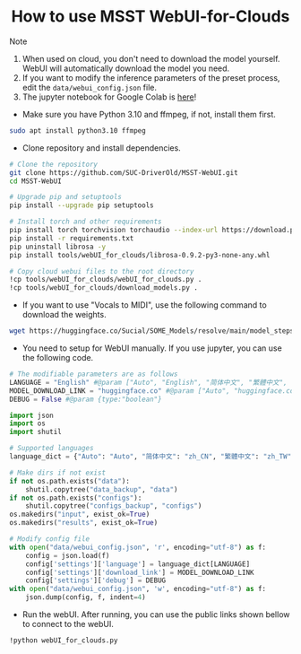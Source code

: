 <div align="center">

# How to use MSST WebUI-for-Clouds

</div>

> [!NOTE]
> 1. When used on cloud, you don't need to download the model yourself. WebUI will automatically download the model you need. 
> 2. If you want to modify the inference parameters of the preset process, edit the `data/webui_config.json` file.
> 3. The jupyter notebook for Google Colab is [here](https://colab.research.google.com/github/SUC-DriverOld/MSST-WebUI/blob/main/webUI_for_colab.ipynb)!

- Make sure you have Python 3.10 and ffmpeg, if not, install them first.
```bash
sudo apt install python3.10 ffmpeg
```

- Clone repository and install dependencies.
```bash
# Clone the repository
git clone https://github.com/SUC-DriverOld/MSST-WebUI.git
cd MSST-WebUI

# Upgrade pip and setuptools
pip install --upgrade pip setuptools

# Install torch and other requirements
pip install torch torchvision torchaudio --index-url https://download.pytorch.org/whl/cu121
pip install -r requirements.txt
pip uninstall librosa -y
pip install tools/webUI_for_clouds/librosa-0.9.2-py3-none-any.whl

# Copy cloud webui files to the root directory
!cp tools/webUI_for_clouds/webUI_for_clouds.py .
!cp tools/webUI_for_clouds/download_models.py .
```

- If you want to use "Vocals to MIDI", use the following command to download the weights.
```bash
wget https://huggingface.co/Sucial/SOME_Models/resolve/main/model_steps_64000_simplified.ckpt -O MSST-WebUI/tools/SOME_weights/model_steps_64000_simplified.ckpt
```

- You need to setup for WebUI manually. If you use jupyter, you can use the following code.
```python
# The modifiable parameters are as follows
LANGUAGE = "English" #@param ["Auto", "English", "简体中文", "繁體中文", "日本語", "😊"]
MODEL_DOWNLOAD_LINK = "huggingface.co" #@param ["Auto", "huggingface.co", "hf-mirror.com"]
DEBUG = False #@param {type:"boolean"}

import json
import os
import shutil

# Supported languages
language_dict = {"Auto": "Auto", "简体中文": "zh_CN", "繁體中文": "zh_TW", "English": "en_US", "日本語": "ja_JP", "😊": "emoji"}

# Make dirs if not exist
if not os.path.exists("data"):
    shutil.copytree("data_backup", "data")
if not os.path.exists("configs"):
    shutil.copytree("configs_backup", "configs")
os.makedirs("input", exist_ok=True)
os.makedirs("results", exist_ok=True)

# Modify config file
with open("data/webui_config.json", 'r', encoding="utf-8") as f:
    config = json.load(f)
    config['settings']['language'] = language_dict[LANGUAGE]
    config['settings']['download_link'] = MODEL_DOWNLOAD_LINK
    config['settings']['debug'] = DEBUG
with open("data/webui_config.json", 'w', encoding="utf-8") as f:
    json.dump(config, f, indent=4)
```

- Run the webUI. After running, you can use the public links shown bellow to connect to the webUI.

```bash
!python webUI_for_clouds.py
```
